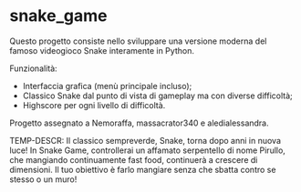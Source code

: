 # snake_game

Questo progetto consiste nello sviluppare una versione moderna del famoso videogioco Snake interamente in Python.

Funzionalità:
- Interfaccia grafica (menù principale incluso);
- Classico Snake dal punto di vista di gameplay ma con diverse difficoltà;
- Highscore per ogni livello di difficoltà.


Progetto assegnato a Nemoraffa, massacrator340 e aledialessandra.



TEMP-DESCR: 
Il classico sempreverde, Snake, torna dopo anni in nuova luce! In Snake Game, controllerai un affamato serpentello di nome Pirullo, che mangiando continuamente fast food, continuerà a crescere di dimensioni. Il tuo obiettivo è farlo mangiare senza che sbatta contro se stesso o un muro!
